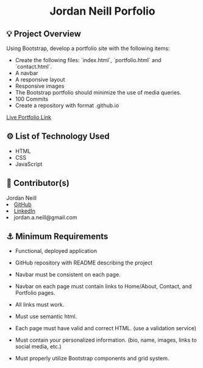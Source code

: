 <h1 align='center'>Jordan Neill Porfolio</h1>
<h2>💡 Project Overview</h2>
<p>Using Bootstrap, develop  a portfolio site with the following items:
<ul>
    <li>Create the following files: `index.html`, `portfolio.html` and `contact.html`.</li>
    <li>A navbar</li>
    <li>A responsive layout</li>
    <li>Responsive images</li>
    <li>The Bootstrap portfolio should minimize the use of media queries.</li>
    <li>100 Commits</li>
    <li>Create a repository with format <GITHUBUSERNAME>.github.io</li>

</ul>

<a href='https://jordanalexis.github.io/' target='_blank'>Live Portfolio Link</a>

</p>
<h2>⚙️ List of Technology Used</h2>
<ul>
    <li>HTML</li>
    <li>CSS</li>
    <li>JavaScript</li>
</ul>
<h2>📓 Contributor(s)</h2>
<div>Jordan Neill</div>
    <li><a href='https://github.com/jordanalexis6.github.io' target='_blank'>GitHub</a></li>
    <li><a href='https://www.linkedin.com/in/jordanalexis6' target='_blank'>LinkedIn</a></li>
    <li>jordan.a.neill@gmail.com</li>
</ul>

<h2>⚓ Minimum Requirements</h2>

- Functional, deployed application

- GitHub repository with README describing the project

- Navbar must be consistent on each page.

- Navbar on each page must contain links to Home/About, Contact, and Portfolio pages.

- All links must work.

- Must use semantic html.

- Each page must have valid and correct HTML. (use a validation service)

- Must contain your personalized information. (bio, name, images, links to social media, etc.)

- Must properly utilize Bootstrap components and grid system.
